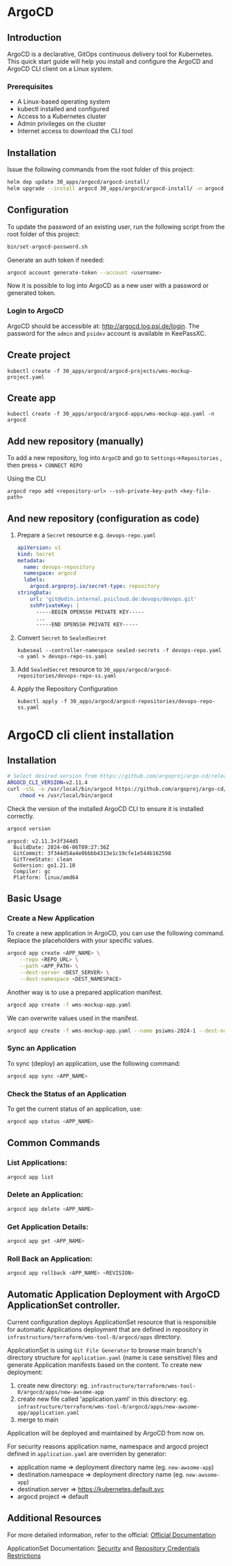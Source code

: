 ArgoCD
===

## Introduction
ArgoCD is a declarative, GitOps continuous delivery tool for Kubernetes.
This quick start guide will help you install and configure the ArgoCD and ArgoCD CLI client on a Linux system.

### Prerequisites
- A Linux-based operating system
- kubectl installed and configured
- Access to a Kubernetes cluster
- Admin privileges on the cluster
- Internet access to download the CLI tool

## Installation

Issue the following commands from the root folder of this project:

```bash
helm dep update 30_apps/argocd/argocd-install/
helm upgrade --install argocd 30_apps/argocd/argocd-install/ -n argocd --create-namespace
```

## Configuration

To update the password of an existing user, run the following script from the root folder of this project:

```bash
bin/set-argocd-password.sh
```

Generate an auth token if needed:

```bash
argocd account generate-token --account <username>
```

Now it is possible to log into ArgoCD as a new user with a password or generated token.

### Login to ArgoCD

ArgoCD should be accessible at: http://argocd.log.psi.de/login. The password for the `admin` and `psidev` account is available in KeePassXC.

## Create project

```
kubectl create -f 30_apps/argocd/argocd-projects/wms-mockup-project.yaml
```

## Create app

```
kubectl create -f 30_apps/argocd/argocd-apps/wms-mockup-app.yaml -n argocd
```

## Add new repository (manually) 

To add a new repository, log into `ArgoCD` and go to `Settings`->`Repositories` , then press `+ CONNECT REPO `

Using the CLI

```
argocd repo add <repository-url> --ssh-private-key-path <key-file-path>
```

## And new repository (configuration as code)

1. Prepare a `Secret` resource e.g. `devops-repo.yaml`

    ```yaml
    apiVersion: v1
    kind: Secret
    metadata:
      name: devops-repository
      namespace: argocd
      labels:
        argocd.argoproj.io/secret-type: repository
    stringData:
        url: 'git@odin.internal.psicloud.de:devops/devops.git'
        sshPrivateKey: |
          -----BEGIN OPENSSH PRIVATE KEY-----
          ...
          -----END OPENSSH PRIVATE KEY-----
    ```
2. Convert `Secret` to `SealedSecret`

    ``` 
    kubeseal --controller-namespace sealed-secrets -f devops-repo.yaml -o yaml > devops-repo-ss.yaml
    ```
3. Add `SealedSecret` resource to `30_apps/argocd/argocd-repositories/devops-repo-ss.yaml`
4. Apply the Repository Configuration
    ```
    kubectl apply -f 30_apps/argocd/argocd-repositories/devops-repo-ss.yaml
    ```

ArgoCD cli client installation
===

## Installation
```bash
# Select desired version from https://github.com/argoproj/argo-cd/releases
ARGOCD_CLI_VERSION=v2.11.4
curl -sSL -o /usr/local/bin/argocd https://github.com/argoproj/argo-cd/releases/download/${ARGOCD_CLI_VERSION}/argocd-linux-amd64 && \
    chmod +x /usr/local/bin/argocd
```
Check the version of the installed ArgoCD CLI to ensure it is installed correctly.
```bash
argocd version
```

```
argocd: v2.11.3+3f344d5
  BuildDate: 2024-06-06T09:27:36Z
  GitCommit: 3f344d54a4e0bbbb4313e1c19cfe1e544b162598
  GitTreeState: clean
  GoVersion: go1.21.10
  Compiler: gc
  Platform: linux/amd64
  ```

## Basic Usage
### Create a New Application
To create a new application in ArgoCD, you can use the following command.
Replace the placeholders with your specific values.

```bash
argocd app create <APP_NAME> \
    --repo <REPO_URL> \
    --path <APP_PATH> \
    --dest-server <DEST_SERVER> \
    --dest-namespace <DEST_NAMESPACE>
```
Another way is to use a prepared application manifest.

```bash
argocd app create -f wms-mockup-app.yaml
```

We can overwrite values used in the manifest.

```bash
argocd app create -f wms-mockup-app.yaml --name psiwms-2024-1 --dest-namespace psiwms-2024-1
```



### Sync an Application
To sync (deploy) an application, use the following command:

```bash
argocd app sync <APP_NAME>
```

### Check the Status of an Application
To get the current status of an application, use:

```bash
argocd app status <APP_NAME>
```

## Common Commands
### List Applications:

```bash
argocd app list
```
### Delete an Application:

```bash
argocd app delete <APP_NAME>
```
### Get Application Details:

```bash
argocd app get <APP_NAME>
```
### Roll Back an Application:

```bash
argocd app rollback <APP_NAME> <REVISION>
```

## Automatic Application Deployment with ArgoCD ApplicationSet controller.

Current configuration deploys ApplicationSet resource that is responsible for automatic Applications deployment that are defined in repository in `infrastructure/terraform/wms-tool-0/argocd/apps` directory. 

ApplicationSet is using `Git File Generator` to browse main branch's directory structure for `application.yaml` (name is case sensitive) files and generate Application manifests based on the content.
To create new deployment: 
1) create new directory: eg. `infrastructure/terraform/wms-tool-0/argocd/apps/new-awsome-app` 
1) create new file called 'application.yaml' in this directory: eg. `infrastructure/terraform/wms-tool-0/argocd/apps/new-awsome-app/application.yaml`
1) merge to main 

Application will be deployed and maintained by ArgoCD from now on.

For security reasons application name, namespace and argocd project defined in `application.yaml` are overriden by generator:
* application name => deployment directory name (eg. `new-awsome-app`)
* destination.namespace => deployment directory name  (eg. `new-awsome-app`)
* destination.server => https://kubernetes.default.svc
* argocd project => default

## Additional Resources
For more detailed information, refer to the official:
[Official Documentation](https://argo-cd.readthedocs.io/en/stable/)

ApplicationSet Documentation:
[Security](https://argo-cd.readthedocs.io/en/latest/operator-manual/applicationset/Security/#:~:text=before%20using%20it.-,Only%20admins%20may%20create/update/delete%20ApplicationSets,-%C2%B6) and 
[Repository Credentials Restrictions](https://argo-cd.readthedocs.io/en/latest/operator-manual/applicationset/Generators-Git/#:~:text=If%20your%20ApplicationSets%20uses%20a%20repository%20where%20you%20need%20credentials%20to%20be%20able%20to%20access%20it%2C%20you%20need%20to%20add%20the%20repository%20as%20a%20%22non%20project%20scoped%22%20repository.)

